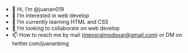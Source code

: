 - 👋 Hi, I’m @juanan019
- 👀 I’m interested in web develop
- 🌱 I’m currently learning HTML and CSS
- 💞️ I’m looking to collaborate on web develop
- 📫 How to reach me by mail (menoralmodovar@gmail.com) or DM on twitter.com/juananbing

<!---
juanan019/juanan019 is a ✨ special ✨ repository because its `README.md` (this file) appears on your GitHub profile.
You can click the Preview link to take a look at your changes.
--->
